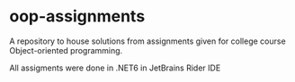 # oop-assignments
A repository to house solutions from assignments given for college course Object-oriented programming.

All assigments were done in .NET6 in JetBrains Rider IDE
